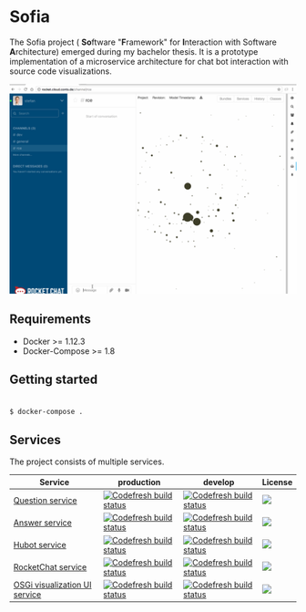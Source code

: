 # Sofia 

The Sofia project ( **So**ftware "**F**ramework" for **I**nteraction with Software **A**rchitecture) emerged during my bachelor thesis. It is a prototype implementation of a microservice architecture for chat bot interaction with source code visualizations.

![Image](./Screenshot-interaction.gif)

## Requirements 

* Docker >= 1.12.3 
* Docker-Compose  >= 1.8

## Getting started 

```sh

$ docker-compose .

```

## Services 

The project consists of multiple services.  

|  Service | production | develop | License |  
|---|---|---|---|
|  [Question service](./service-question) | [![Codefresh build status]( https://g.codefresh.io/api/badges/build?repoOwner=B-Stefan&repoName=Sofia&branch=master&pipelineName=service-question&accountName=B-Stefan&type=cf-1)]( https://g.codefresh.io/repositories/B-Stefan/Sofia/builds?filter=trigger:build;branch:master;service:587db587c07e7d01005a9911~service-question)  | [![Codefresh build status]( https://g.codefresh.io/api/badges/build?repoOwner=B-Stefan&repoName=Sofia&branch=dev&pipelineName=service-question&accountName=B-Stefan&type=cf-1)]( https://g.codefresh.io/repositories/B-Stefan/Sofia/builds?filter=trigger:build;branch:dev;service:587db587c07e7d01005a9911~service-question) |   ![](https://img.shields.io/badge/license-Apache%202.0-blue.svg)|
|  [Answer service](./service-answer) | [![Codefresh build status]( https://g.codefresh.io/api/badges/build?repoOwner=B-Stefan&repoName=Sofia&branch=master&pipelineName=service-answer&accountName=B-Stefan&type=cf-1)]( https://g.codefresh.io/repositories/B-Stefan/Sofia/builds?filter=trigger:build;branch:master;service:587db587c07e7d01005a9911~service-answer)  | [![Codefresh build status]( https://g.codefresh.io/api/badges/build?repoOwner=B-Stefan&repoName=Sofia&branch=dev&pipelineName=service-answer&accountName=B-Stefan&type=cf-1)]( https://g.codefresh.io/repositories/B-Stefan/Sofia/builds?filter=trigger:build;branch:dev;service:587db587c07e7d01005a9911~service-answer) |   ![](https://img.shields.io/badge/license-Apache%202.0-blue.svg)|
|  [Hubot service ](./service-hubot) |  [![Codefresh build status]( https://g.codefresh.io/api/badges/build?repoOwner=B-Stefan&repoName=Sofia&branch=master&pipelineName=service-hubot&accountName=B-Stefan&type=cf-1)]( https://g.codefresh.io/repositories/B-Stefan/Sofia/builds?filter=trigger:build;branch:master;service:587e5febc07e7d01005bf971~service-hubot) | [![Codefresh build status]( https://g.codefresh.io/api/badges/build?repoOwner=B-Stefan&repoName=Sofia&branch=dev&pipelineName=service-hubot&accountName=B-Stefan&type=cf-1)]( https://g.codefresh.io/repositories/B-Stefan/Sofia/builds?filter=trigger:build;branch:dev;service:587e5febc07e7d01005bf971~service-hubot) | ![](https://img.shields.io/badge/license-Apache%202.0-blue.svg)  |   
|  [RocketChat service ](./service-rocket-chat) |  [![Codefresh build status]( https://g.codefresh.io/api/badges/build?repoOwner=B-Stefan&repoName=Sofia&branch=master&pipelineName=service-rocket-chat&accountName=B-Stefan&type=cf-1)]( https://g.codefresh.io/repositories/B-Stefan/Sofia/builds?filter=trigger:build;branch:master;service:58a35235c337c70100419ddb~service-rocket-chat)| [![Codefresh build status]( https://g.codefresh.io/api/badges/build?repoOwner=B-Stefan&repoName=Sofia&branch=dev&pipelineName=service-rocket-chat&accountName=B-Stefan&type=cf-1)]( https://g.codefresh.io/repositories/B-Stefan/Sofia/builds?filter=trigger:build;branch:dev;service:58a35235c337c70100419ddb~service-rocket-chat) |  ![](https://img.shields.io/badge/license-Apache%202.0-blue.svg) |   
|  [OSGi visualization UI service ](./service-osgi-visualization-ui) |  [![Codefresh build status]( https://g.codefresh.io/api/badges/build?repoOwner=B-Stefan&repoName=Sofia&branch=master&pipelineName=service-osgi-visualization-ui&accountName=B-Stefan&type=cf-1)]( https://g.codefresh.io/repositories/B-Stefan/Sofia/builds?filter=trigger:build;branch:master;service:5879f74d1148080100b67d71~service-osgi-visualization-ui) | [![Codefresh build status]( https://g.codefresh.io/api/badges/build?repoOwner=B-Stefan&repoName=Sofia&branch=dev&pipelineName=service-osgi-visualization-ui&accountName=B-Stefan&type=cf-1)]( https://g.codefresh.io/repositories/B-Stefan/Sofia/builds?filter=trigger:build;branch:dev;service:5879f74d1148080100b67d71~service-osgi-visualization-ui) |  ![](https://img.shields.io/badge/license-Apache%202.0-blue.svg) |   
   
